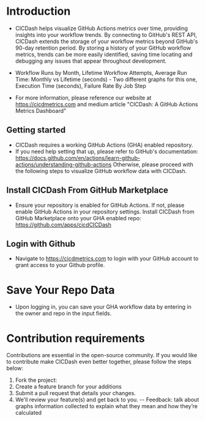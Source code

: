 # Introduction

  - CICDash helps visualize GitHub Actions metrics over time, providing insights into your workflow trends. By connecting to GitHub's REST API, CICDash extends the storage of your workflow metrics beyond GitHub's 90-day retention period.
By storing a history of your GitHub workflow metrics, trends can be more easily identified, saving time locating and debugging any issues that appear throughout development.

  - Workflow Runs by Month, Lifetime Workflow Attempts, Average Run Time: Monthly vs Lifetime (seconds) - Two different graphs for this one, Execution Time (seconds), Failure Rate By Job Step


  - For more information, please reference our website at https://cicdmetrics.com and medium article "CICDash: A GitHub Actions Metrics Dashboard"

## Getting started
  - CICDash requires a working GitHub Actions (GHA) enabled repository.
  - If you need help setting that up, please refer to GitHub's documentation: https://docs.github.com/en/actions/learn-github-actions/understanding-github-actions
Otherwise, please proceed with the following steps to visualize GitHub workflow data with CICDash.


## Install CICDash From GitHub Marketplace


  - Ensure your repository is enabled for GitHub Actions. If not, please enable GitHub Actions in your repository settings. 
Install CICDash from GitHub Marketplace onto your GHA enabled repo: https://github.com/apps/cicdCICDash

## Login with Github


  - Navigate to https://cicdmetrics.com to login with your GitHub account to grant access to your Github profile.


# Save Your Repo Data


- Upon logging in, you can save your GHA workflow data by entering in the owner and repo in the input fields.

# Contribution requirements

Contributions are essential in the open-source community. If you would like to contribute make CICDash even better together, please follow the steps below:
1.   Fork the project: 
2.   Create a feature branch for your additions
3.   Submit a pull request that details your changes.
4.   We'll review your feature(s) and get back to you.
-- Feedback: talk about graphs information collected to explain what they mean and how they’re calculated

